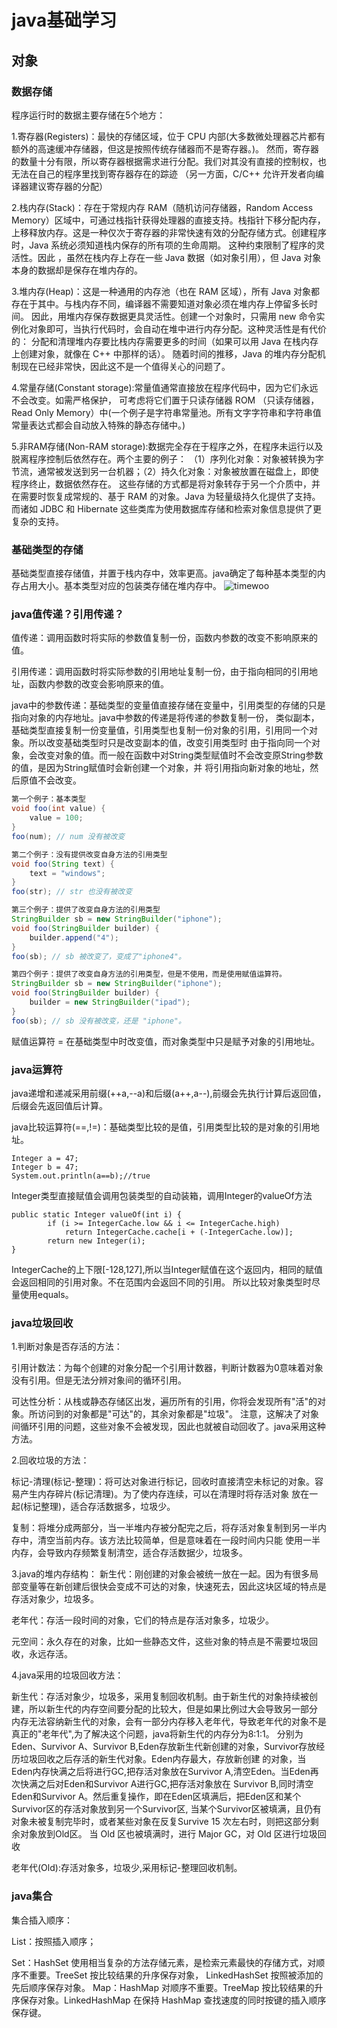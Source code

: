 # java基础学习
## 对象
### 数据存储

程序运行时的数据主要存储在5个地方：

1.寄存器(Registers)：最快的存储区域，位于 CPU 内部(大多数微处理器芯片都有额外的高速缓冲存储器，但这是按照传统存储器而不是寄存器。)。
然而，寄存器的数量十分有限，所以寄存器根据需求进行分配。我们对其没有直接的控制权，也无法在自己的程序里找到寄存器存在的踪迹
（另一方面，C/C++ 允许开发者向编译器建议寄存器的分配）

2.栈内存(Stack)：存在于常规内存 RAM（随机访问存储器，Random Access Memory）区域中，可通过栈指针获得处理器的直接支持。栈指针下移分配内存，
上移释放内存。这是一种仅次于寄存器的非常快速有效的分配存储方式。创建程序时，Java 系统必须知道栈内保存的所有项的生命周期。
这种约束限制了程序的灵活性。因此 ，虽然在栈内存上存在一些 Java 数据（如对象引用），但 Java 对象本身的数据却是保存在堆内存的。

3.堆内存(Heap)：这是一种通用的内存池（也在 RAM 区域），所有 Java 对象都存在于其中。与栈内存不同，编译器不需要知道对象必须在堆内存上停留多长时间。
因此，用堆内存保存数据更具灵活性。创建一个对象时，只需用 new 命令实例化对象即可，当执行代码时，会自动在堆中进行内存分配。这种灵活性是有代价的：
分配和清理堆内存要比栈内存需要更多的时间（如果可以用 Java 在栈内存上创建对象，就像在 C++ 中那样的话）。
随着时间的推移，Java 的堆内存分配机制现在已经非常快，因此这不是一个值得关心的问题了。

4.常量存储(Constant storage):常量值通常直接放在程序代码中，因为它们永远不会改变。如需严格保护，
可考虑将它们置于只读存储器 ROM （只读存储器，Read Only Memory）中(一个例子是字符串常量池。所有文字字符串和字符串值常量表达式都会自动放入特殊的静态存储中。)

5.非RAM存储(Non-RAM storage):数据完全存在于程序之外，在程序未运行以及脱离程序控制后依然存在。两个主要的例子：
（1）序列化对象：对象被转换为字节流，通常被发送到另一台机器；（2）持久化对象：对象被放置在磁盘上，即使程序终止，数据依然存在。
这些存储的方式都是将对象转存于另一个介质中，并在需要时恢复成常规的、基于 RAM 的对象。Java 为轻量级持久化提供了支持。
而诸如 JDBC 和 Hibernate 这些类库为使用数据库存储和检索对象信息提供了更复杂的支持。

### 基础类型的存储
基础类型直接存储值，并置于栈内存中，效率更高。java确定了每种基本类型的内存占用大小。基本类型对应的包装类存储在堆内存中。
![timewoo](https://timewoo.github.io/images/java基础类型.png)

### java值传递？引用传递？

值传递：调用函数时将实际的参数值复制一份，函数内参数的改变不影响原来的值。

引用传递：调用函数时将实际参数的引用地址复制一份，由于指向相同的引用地址，函数内参数的改变会影响原来的值。

java中的参数传递：基础类型的变量值直接存储在变量中，引用类型的存储的只是指向对象的内存地址。java中参数的传递是将传递的参数复制一份，
类似副本，基础类型直接复制一份变量值，引用类型也复制一份对象的引用，引用同一个对象。所以改变基础类型时只是改变副本的值，改变引用类型时
由于指向同一个对象，会改变对象的值。而一般在函数中对String类型赋值时不会改变原String参数的值，是因为String赋值时会新创建一个对象，并
将引用指向新对象的地址，然后原值不会改变。
```java
第一个例子：基本类型
void foo(int value) {
    value = 100;
}
foo(num); // num 没有被改变

第二个例子：没有提供改变自身方法的引用类型
void foo(String text) {
    text = "windows";
}
foo(str); // str 也没有被改变

第三个例子：提供了改变自身方法的引用类型
StringBuilder sb = new StringBuilder("iphone");
void foo(StringBuilder builder) {
    builder.append("4");
}
foo(sb); // sb 被改变了，变成了"iphone4"。

第四个例子：提供了改变自身方法的引用类型，但是不使用，而是使用赋值运算符。
StringBuilder sb = new StringBuilder("iphone");
void foo(StringBuilder builder) {
    builder = new StringBuilder("ipad");
}
foo(sb); // sb 没有被改变，还是 "iphone"。
```
赋值运算符 = 在基础类型中时改变值，而对象类型中只是赋予对象的引用地址。

### java运算符
java递增和递减采用前缀(++a,--a)和后缀(a++,a--),前缀会先执行计算后返回值，后缀会先返回值后计算。

java比较运算符(==,!=)：基础类型比较的是值，引用类型比较的是对象的引用地址。
```
Integer a = 47;
Integer b = 47;
System.out.println(a==b);//true
```
Integer类型直接赋值会调用包装类型的自动装箱，调用Integer的valueOf方法
```
public static Integer valueOf(int i) {
        if (i >= IntegerCache.low && i <= IntegerCache.high)
            return IntegerCache.cache[i + (-IntegerCache.low)];
        return new Integer(i);
}
```
IntegerCache的上下限[-128,127],所以当Integer赋值在这个返回内，相同的赋值会返回相同的引用对象。不在范围内会返回不同的引用。
所以比较对象类型时尽量使用equals。

### java垃圾回收

1.判断对象是否存活的方法：

引用计数法：为每个创建的对象分配一个引用计数器，判断计数器为0意味着对象没有引用。但是无法分辨对象间的循环引用。

可达性分析：从栈或静态存储区出发，遍历所有的引用，你将会发现所有"活"的对象。所访问到的对象都是"可达"的，其余对象都是"垃圾"。
注意，这解决了对象间循环引用的问题，这些对象不会被发现，因此也就被自动回收了。java采用这种方法。

2.回收垃圾的方法：

标记-清理(标记-整理)：将可达对象进行标记，回收时直接清空未标记的对象。容易产生内存碎片(标记清理)。为了使内存连续，可以在清理时将存活对象
放在一起(标记整理)，适合存活数据多，垃圾少。

复制：将堆分成两部分，当一半堆内存被分配完之后，将存活对象复制到另一半内存中，清空当前内存。该方法比较简单，但是意味着在一段时间内只能
使用一半内存，会导致内存频繁复制清空，适合存活数据少，垃圾多。

3.java的堆内存结构：
新生代：刚创建的对象会被统一放在一起。因为有很多局部变量等在新创建后很快会变成不可达的对象，快速死去，因此这块区域的特点是存活对象少，垃圾多。

老年代：存活一段时间的对象，它们的特点是存活对象多，垃圾少。

元空间：永久存在的对象，比如一些静态文件，这些对象的特点是不需要垃圾回收，永远存活。

4.java采用的垃圾回收方法：

新生代：存活对象少，垃圾多，采用复制回收机制。由于新生代的对象持续被创建，所以新生代的内存空间要分配的比较大，但是如果比例过大会导致另一部分
内存无法容纳新生代的对象，会有一部分内存移入老年代，导致老年代的对象不是真正的"老年代",为了解决这个问题，java将新生代的内存分为8:1:1。
分别为Eden、Survivor A、Survivor B,Eden存放新生代新创建的对象，Survivor存放经历垃圾回收之后存活的新生代对象。Eden内存最大，存放新创建
的对象，当Eden内存快满之后将进行GC,把存活对象放在Survivor A,清空Eden。当Eden再次快满之后对Eden和Survivor A进行GC,把存活对象放在
Survivor B,同时清空Eden和Survivor A。然后重复操作，即在Eden区填满后，把Eden区和某个Survivor区的存活对象放到另一个Survivor区,
当某个Survivor区被填满，且仍有对象未被复制完毕时，或者某些对象在反复Survive 15 次左右时，则把这部分剩余对象放到Old区。
当 Old 区也被填满时，进行 Major GC，对 Old 区进行垃圾回收

老年代(Old):存活对象多，垃圾少,采用标记-整理回收机制。

### java集合

集合插入顺序：

List：按照插入顺序；

Set：HashSet 使用相当复杂的方法存储元素，是检索元素最快的存储方式，对顺序不重要。TreeSet 按比较结果的升序保存对象，
LinkedHashSet 按照被添加的先后顺序保存对象。
Map：HashMap 对顺序不重要。TreeMap 按比较结果的升序保存对象。LinkedHashMap 在保持 HashMap 查找速度的同时按键的插入顺序保存键。









